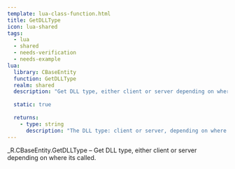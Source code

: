 ```yaml
---
template: lua-class-function.html
title: GetDLLType
icon: lua-shared
tags:
  - lua
  - shared
  - needs-verification
  - needs-example
lua:
  library: CBaseEntity
  function: GetDLLType
  realm: shared
  description: "Get DLL type, either client or server depending on where its called."
  
  static: true
  
  returns:
    - type: string
      description: "The DLL type: client or server, depending on where it's called."
---
```


<div class="lua__search__keywords">
_R.CBaseEntity.GetDLLType &#x2013; Get DLL type, either client or server depending on where its called.
</div>
